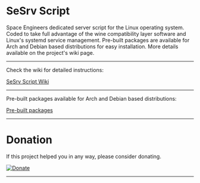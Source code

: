# SeSrv Script

Space Engineers dedicated server script for the Linux operating system. Coded to take full advantage of the wine compatibility layer software and Linux's systemd service management. Pre-built packages are available for Arch and Debian based distributions for easy installation. More details available on the project's wiki page.

-------------------------

Check the wiki for detailed instructions:

[SeSrv Script Wiki](../../wikis)

-------------------------

Pre-built packages available for Arch and Debian based distributions:

[Pre-built packages](built-packages)

-------------------------

# Donation

If this project helped you in any way, please consider donating.

[![Donate](https://img.shields.io/badge/Donate-PayPal-green.svg)](https://www.paypal.com/donate/?hosted_button_id=7DNGNW7TTXHFY)

-------------------------
